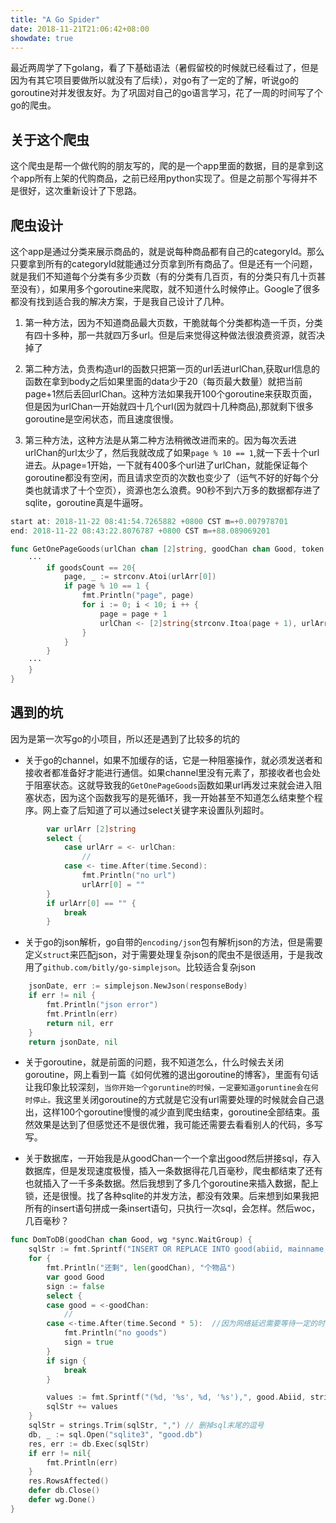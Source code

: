 ```yaml
---
title: "A Go Spider"
date: 2018-11-21T21:06:42+08:00
showdate: true
---
```


最近两周学了下golang，看了下基础语法（暑假留校的时候就已经看过了，但是因为有其它项目要做所以就没有了后续），对go有了一定的了解，听说go的goroutine对并发很友好。为了巩固对自己的go语言学习，花了一周的时间写了个go的爬虫。

## 关于这个爬虫

这个爬虫是帮一个做代购的朋友写的，爬的是一个app里面的数据，目的是拿到这个app所有上架的代购商品，之前已经用python实现了。但是之前那个写得并不是很好，这次重新设计了下思路。

## 爬虫设计

这个app是通过分类来展示商品的，就是说每种商品都有自己的categoryId。那么只要拿到所有的categoryId就能通过分页拿到所有商品了。但是还有一个问题，就是我们不知道每个分类有多少页数（有的分类有几百页，有的分类只有几十页甚至没有），如果用多个goroutine来爬取，就不知道什么时候停止。Google了很多都没有找到适合我的解决方案，于是我自己设计了几种。

1. 第一种方法，因为不知道商品最大页数，干脆就每个分类都构造一千页，分类有四十多种，那一共就四万多url。但是后来觉得这种做法很浪费资源，就否决掉了

2. 第二种方法，负责构造url的函数只把第一页的url丢进urlChan,获取url信息的函数在拿到body之后如果里面的data少于20（每页最大数量）就把当前page+1然后丢回urlChan。这种方法如果我开100个goroutine来获取页面，但是因为urlChan一开始就四十几个url(因为就四十几种商品),那就剩下很多goroutine是空闲状态，而且速度很慢。

3. 第三种方法，这种方法是从第二种方法稍微改进而来的。因为每次丢进urlChan的url太少了，然后我就改成了如果`page % 10 == 1`,就一下丢十个url进去。从page=1开始，一下就有400多个url进了urlChan，就能保证每个goroutine都没有空闲，而且请求空页的次数也变少了（运气不好的好每个分类也就请求了十个空页），资源也怎么浪费。90秒不到六万多的数据都存进了sqlite，goroutine真是牛逼呀。

```js
start at: 2018-11-22 08:41:54.7265882 +0800 CST m=+0.007978701
end: 2018-11-22 08:43:22.8076787 +0800 CST m=+88.089069201
```

```go
func GetOnePageGoods(urlChan chan [2]string, goodChan chan Good, token string, wg *sync.WaitGroup) {
    ···
		if goodsCount == 20{
			page, _ := strconv.Atoi(urlArr[0])
			if page % 10 == 1 {
				fmt.Println("page", page)
			    for i := 0; i < 10; i ++ {
			    	page = page + 1
					urlChan <- [2]string{strconv.Itoa(page + 1), urlArr[1]}
				}
			}
        }
    ···
	}
}
```

## 遇到的坑

因为是第一次写go的小项目，所以还是遇到了比较多的坑的

* 关于go的channel，如果不加缓存的话，它是一种阻塞操作，就必须发送者和接收者都准备好才能进行通信。如果channel里没有元素了，那接收者也会处于阻塞状态。这就导致我的`GetOnePageGoods`函数如果url再发过来就会进入阻塞状态，因为这个函数我写的是死循环，我一开始甚至不知道怎么结束整个程序。网上查了后知道了可以通过select关键字来设置队列超时。

```go
		var urlArr [2]string
		select {
		    case urlArr = <- urlChan:
		    	//
		    case <- time.After(time.Second):
		    	fmt.Println("no url")
		        urlArr[0] = ""
		}
		if urlArr[0] == "" {
			break
		}
```

* 关于go的json解析，go自带的`encoding/json`包有解析json的方法，但是需要定义`struct`来匹配json，对于需要处理复杂json的爬虫不是很适用，于是我改用了`github.com/bitly/go-simplejson`。比较适合复杂json

```go
	jsonDate, err := simplejson.NewJson(responseBody)
	if err != nil {
		fmt.Println("json error")
		fmt.Println(err)
		return nil, err
	}
	return jsonDate, nil
```

* 关于goroutine，就是前面的问题，我不知道怎么，什么时候去关闭goroutine，网上看到一篇《如何优雅的退出goroutine的博客》，里面有句话让我印象比较深刻，`当你开始一个goruntine的时候，一定要知道goruntine会在何时停止。`我这里关闭goroutine的方式就是它没有url需要处理的时候就会自己退出，这样100个goroutine慢慢的减少直到爬虫结束，goroutine全部结束。虽然效果是达到了但感觉还不是很优雅，我可能还需要去看看别人的代码，多写写。

* 关于数据库，一开始我是从goodChan一个一个拿出good然后拼接sql，存入数据库，但是发现速度极慢，插入一条数据得花几百毫秒，爬虫都结束了还有也就插入了一千多条数据。然后我想到了多几个goroutine来插入数据，配上锁，还是很慢。找了各种sqlite的并发方法，都没有效果。后来想到如果我把所有的insert语句拼成一条insert语句，只执行一次sql，会怎样。然后woc，几百毫秒？

```go
func DomToDB(goodChan chan Good, wg *sync.WaitGroup) {
	sqlStr := fmt.Sprintf("INSERT OR REPLACE INTO good(abiid, mainname, price, stock) values")
	for {
		fmt.Println("还剩", len(goodChan), "个物品")
		var good Good
		sign := false
		select {
		case good = <-goodChan:
			//
		case <-time.After(time.Second * 5):  //因为网络延迟需要等待一定的时间才能确定是没有商品了
			fmt.Println("no goods")
			sign = true
		}
		if sign {
			break
		}

		values := fmt.Sprintf("(%d, '%s', %d, '%s'),", good.Abiid, strings.Replace(good.Mainname, "'", "\"", -1), good.Price, good.Stock)
		sqlStr += values
	}
	sqlStr = strings.Trim(sqlStr, ",") // 删掉sql末尾的逗号
	db, _ := sql.Open("sqlite3", "good.db")
	res, err := db.Exec(sqlStr)
	if err != nil{
		fmt.Println(err)
	}
	res.RowsAffected()
	defer db.Close()
	defer wg.Done()
}
```

